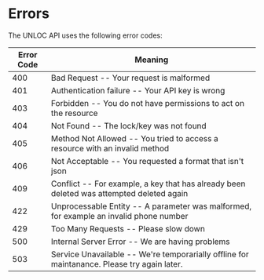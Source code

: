 # Errors

The UNLOC API uses the following error codes:

Error Code | Meaning
---------- | -------
400 | Bad Request -- Your request is malformed
401 | Authentication failure -- Your API key is wrong
403 | Forbidden -- You do not have permissions to act on the resource
404 | Not Found -- The lock/key was not found
405 | Method Not Allowed -- You tried to access a resource with an invalid method
406 | Not Acceptable -- You requested a format that isn't json
409 | Conflict -- For example, a key that has already been deleted was attempted deleted again
422 | Unprocessable Entity -- A parameter was malformed, for example an invalid phone number
429 | Too Many Requests -- Please slow down
500 | Internal Server Error -- We are having problems
503 | Service Unavailable -- We're temporarially offline for maintanance. Please try again later.
